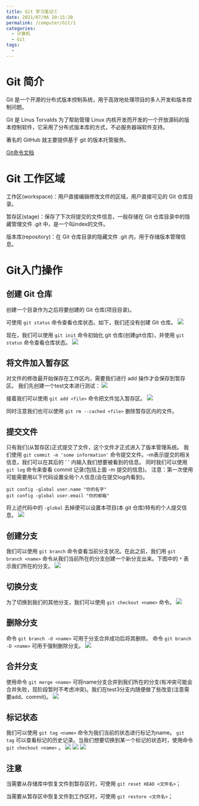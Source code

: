 ```yaml
---
title: Git 学习笔记①
date: 2021/07/06 20:15:20
permalink: /computer/Git/1
categories:
  - 计算机
  - Git
tags:
  -
---
```

# Git 简介

Git 是一个开源的分布式版本控制系统，用于高效地处理项目的多人开发和版本控制问题。

Git 是 Linus Torvalds 为了帮助管理 Linux 内核开发而开发的一个开放源码的版本控制软件，它采用了分布式版本库的方式，不必服务器端软件支持。

著名的 GitHub 就主要提供基于 git 的版本托管服务。

[Git命令文档](http://git-scm.com/docs)

# Git 工作区域

工作区(workspace)：用户直接编辑修改文件的区域，用户直接可见的 Git 仓库目录。

暂存区(stage)：保存了下次将提交的文件信息，一般存储在 Git 仓库目录中的隐藏管理文件 .git 中，是一个叫index的文件。

版本库(repository)：在 Git 仓库目录的隐藏文件 .git 内，用于存储版本管理信息。

# Git入门操作

## 创建 Git 仓库

创建一个目录作为之后将要创建的 Git 仓库(项目目录)。

可使用 `git status` 命令查看仓库状态。如下，我们还没有创建 Git 仓库。
![](/picture/computer/Git/1/1.png)

现在，我们可以使用 `git init` 命令初始化 git 仓库(创建git仓库)，并使用 `git status` 命令查看仓库状态。
![](/picture/computer/Git/1/2.png)

## 将文件加入暂存区

对文件的修改最开始保存在工作区内，需要我们进行 add 操作才会保存到暂存区。
我们先创建一个test文本进行测试：
![](/picture/computer/Git/1/3.png)

接着我们可以使用 `git add <file>` 命令把文件加入暂存区。
![](/picture/computer/Git/1/4.png)

同时注意我们也可以使用  `git rm --cached <file>` 删除暂存区内的文件。

## 提交文件

只有我们(从暂存区)正式提交了文件，这个文件才正式进入了版本管理系统。
我们使用 `git commit -m 'some information'` 命令提交文件。-m表示提交的相关信息，我们可以在其后的 ' ' 内输入我们想要被看到的信息。
同时我们可以使用 `git log` 命令来查看 commit 记录(包括上面 -m 提交的信息)。
注意：第一次使用可能需要用以下代码设置全局个人信息(会在提交log内看到)。
```
git config -global user.name "你的名字"
git config -global user.email "你的邮箱" 
```
将上述代码中的 `-global` 去掉便可以设置本项目(本 git 仓库)特有的个人提交信息。
![](/picture/computer/Git/1/5.png)

## 创建分支

我们可以使用 `git branch` 命令查看当前分支状况。在此之前，我们用 `git branch <name>` 命令从我们当前所在的分支创建一个新分支出来。下图中的 `*` 表示我们所在的分支。
![](/picture/computer/Git/1/6.png)

## 切换分支

为了切换到我们的其他分支，我们可以使用 `git checkout <name>` 命令。
![](/picture/computer/Git/1/7.png)

## 删除分支

命令 `git branch -d <name>` 可用于分支合并成功后将其删除。
命令 `git branch -D <name>` 可用于强制删除分支。
![](/picture/computer/Git/1/8.png)

## 合并分支

使用命令 `git merge <name>` 可将name分支合并到我们所在的分支(有冲突可能会合并失败，现阶段暂时不考虑冲突)。我们在test3分支内随便做了些改变(注意需要add、commit)。
![](/picture/computer/Git/1/9.png)

## 标记状态

我们可以使用 `git tag <name>` 命令为我们当前的状态进行标记为name。 `git tag` 可以查看标记的历史记录。当我们想要切换到某一个标记的状态时，使用命令 `git checkout <name>` 。
![](/picture/computer/Git/1/10.png)
![](/picture/computer/Git/1/11.png)
![](/picture/computer/Git/1/12.png)

## 注意

当需要从存储库中恢复文件到暂存区时，可使用 `git reset HEAD <文件名>`；

当需要从暂存区中恢复文件到工作区时，可使用 `git restore <文件名>`；
